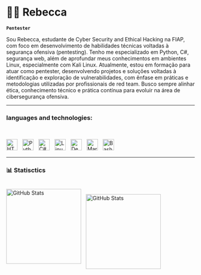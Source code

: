 # 🐱‍💻 Rebecca

**`Pentester`**

Sou Rebecca, estudante de Cyber Security and Ethical Hacking na FIAP, com foco em desenvolvimento de habilidades técnicas voltadas à segurança ofensiva (pentesting). Tenho me especializado em Python, C#, segurança web, além de aprofundar meus conhecimentos em ambientes Linux, especialmente com Kali Linux.
Atualmente, estou em formação para atuar como pentester, desenvolvendo projetos e soluções voltadas à identificação e exploração de vulnerabilidades, com ênfase em práticas e metodologias utilizadas por profissionais de red team. Busco sempre alinhar ética, conhecimento técnico e prática contínua para evoluir na área de cibersegurança ofensiva.

---
### languages ​​and technologies: 
<br/>

<img 
    align="left" 
    alt="HTML"
    title="HTML" 
    width="30px" 
    style="padding-right: 10px;" 
    src="https://cdn.jsdelivr.net/gh/devicons/devicon@latest/icons/html5/html5-original.svg" 
/>
    <img
    align="left" 
    alt="Python"
    title="Python" 
    width="30px" 
    style="padding-right: 10px;" 
    src="https://cdn.jsdelivr.net/gh/devicons/devicon@latest/icons/python/python-original.svg"
/>
<img
    align="left" 
    alt="C#"
    title="C#" 
    width="30px" 
    style="padding-right: 10px;" 
    src="https://cdn.jsdelivr.net/gh/devicons/devicon@latest/icons/csharp/csharp-original.svg"
/>
<img
    align="left" 
    alt="Linux"
    title="Kali Linux" 
    width="30px" 
    style="padding-right: 10px;" 
    src="https://cdn.jsdelivr.net/gh/devicons/devicon@latest/icons/linux/linux-original.svg"
/>
<img
    align="left" 
    alt="Debian"
    title="Debian" 
    width="30px" 
    style="padding-right: 10px;" 
   src="https://cdn.jsdelivr.net/gh/devicons/devicon@latest/icons/debian/debian-original.svg"
/>
<img
    align="left" 
    alt="Mariadb"
    title="Mariadb" 
    width="30px" 
    style="padding-right: 10px;" 
   src="https://cdn.jsdelivr.net/gh/devicons/devicon@latest/icons/mariadb/mariadb-original.svg"
/>
<img
    align="left" 
    alt="Bash"
    title="Bash" 
    width="30px" 
    style="padding-right: 10px;" 
   src="https://cdn.jsdelivr.net/gh/devicons/devicon@latest/icons/bash/bash-original.svg"
/>

<br/>
<br/>

---

### 📊 Statisctics 
<br/>
<img
    align="left" 
    alt="GitHub Stats"
    height="200" 
    style="padding-right: 10px;" 
   src="https://github-readme-stats.vercel.app/api?username=Rebeccardb&show_icons=true&theme=tokyonight&include_all_commits=true"
/>

<img
    align="left" 
    alt="GitHub Stats"
    height="200" 
    style="padding-right: 10px;" 
   src="https://github-readme-stats.vercel.app/api/top-langs/?username=Rebeccardb&theme=tokyonight&layout=compact&custom_title=Technologies"
/>
